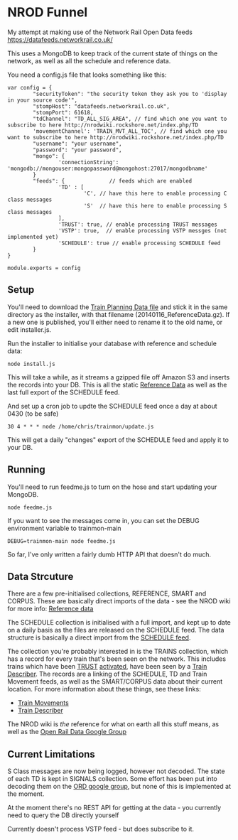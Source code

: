 NROD Funnel
===========

My attempt at making use of the Network Rail Open Data feeds https://datafeeds.networkrail.co.uk/

This uses a MongoDB to keep track of the current state of things on the network, as well as all the schedule and reference data.

You need a config.js file that looks something like this:

	var config = {
	        "securityToken": "the security token they ask you to 'display in your source code'",
	        "stompHost": "datafeeds.networkrail.co.uk",
	        "stompPort": 61618,
	        "tdChannel": "TD_ALL_SIG_AREA", // find which one you want to subscribe to here http://nrodwiki.rockshore.net/index.php/TD
	        'movementChannel': 'TRAIN_MVT_ALL_TOC', // find which one you want to subscribe to here http://nrodwiki.rockshore.net/index.php/TD
	        "username": "your username",
	        "password": "your password",
	        "mongo": {
	                'connectionString': 'mongodb://mongouser:mongopassword@mongohost:27017/mongodbname'
	        }
	        "feeds": {              // feeds which are enabled
	                'TD' : [
	                        'C', // have this here to enable processing C class messages
	                        'S'  // have this here to enable processing S class messages
	                ],
	                'TRUST': true, // enable processing TRUST messages
	                'VSTP': true,  // enable processing VSTP messges (not implemented yet)
	                'SCHEDULE': true // enable processing SCHEDULE feed
	        }
	}

	module.exports = config

Setup 
-----

You'll need to download the [Train Planning Data file](http://nrodwiki.rockshore.net/images/1/14/20140116_ReferenceData.gz) and stick it 
in the same directory as the installer, with that filename (20140116_ReferenceData.gz).  If a new one is published, you'll either need 
to rename it to the old name, or edit installer.js.

Run the installer to initialise your database with reference and schedule data:

	node install.js

This will take a while, as it streams a gzipped file off Amazon S3 and inserts the records into your DB.  This is all the static 
[Reference Data](http://nrodwiki.rockshore.net/index.php/Reference_data) as well as the last full export of the SCHEDULE feed.

And set up a cron job to updte the SCHEDULE feed once a day at about 0430 (to be safe)

	30 4 * * * node /home/chris/trainmon/update.js

This will get a daily "changes" export of the SCHEDULE feed and apply it to your DB. 

Running
-------

You'll need to run feedme.js to turn on the hose and start updating your MongoDB.

	node feedme.js

If you want to see the messages come in, you can set the DEBUG environment variable to trainmon-main

	DEBUG=trainmon-main node feedme.js

So far, I've only written a fairly dumb HTTP API that doesn't do much.  

Data Strcuture
--------------

There are a few pre-initialised collections, REFERENCE, SMART and CORPUS.  These are basically direct imports of the data - see the NROD 
wiki for more info: [Reference data](http://nrodwiki.rockshore.net/index.php/Reference_data)

The SCHEDULE collection is initialised with a full import, and kept up to date on a daily basis as the files are released on the 
SCHEDULE feed.  The data structure is basically a direct import from the [SCHEDULE 
feed](http://nrodwiki.rockshore.net/index.php/SCHEDULE).

The collection you're probably interested in is the TRAINS collection, which has a record for every train that's been seen on the 
network. This includes trains which have been [TRUST](http://en.wikipedia.org/wiki/TRUST) [activated](http://nrodwiki.rockshore.net/index.php/Train_Activation), have been 
seen by a [Train Describer](http://nrodwiki.rockshore.net/index.php/TD).  The records are a linking of the SCHEDULE, TD and Train 
Movement feeds, as well as the SMART/CORPUS data about their current location.  For more information about these things, see these links:

* [Train Movements](http://nrodwiki.rockshore.net/index.php/Train_Movements)
* [Train Describer](http://nrodwiki.rockshore.net/index.php/TD)

The NROD wiki is *the* reference for what on earth all this stuff means, as well as the [Open Rail Data Google Group](https://groups.google.com/forum/#!topic/openraildata-talk)

Current Limitations
-------------------

S Class messages are now being logged, however not decoded.  The state of each TD is kept in SIGNALS collection.  Some effort has been put into decoding them on the 
[ORD google group](https://groups.google.com/forum/#!topic/openraildata-talk/Y1_5Bu6sb1w), but none of this is implemented at the moment. 

At the moment there's no REST API for getting at the data - you currently need to query the DB directly yourself

Currently doesn't process VSTP feed - but does subscribe to it.
